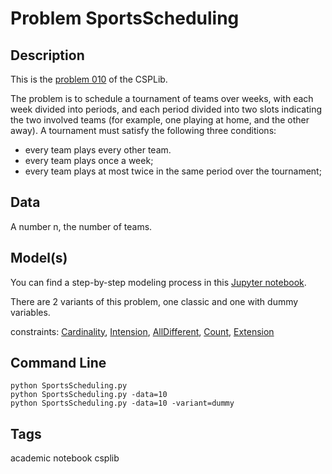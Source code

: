# Problem SportsScheduling
## Description
This is the [problem 010](https://www.csplib.org/Problems/prob010/) of the CSPLib.

The problem is to schedule a tournament of teams over weeks, with each week divided into  periods, and each period divided
into two slots indicating the two involved teams (for example, one playing at home, and the other away). A tournament must satisfy the following three conditions:

 - every team plays every other team.
 - every team plays once a week;
 - every team plays at most twice in the same period over the tournament;

## Data
A number n, the number of teams.

## Model(s)
You can  find a step-by-step modeling process in this [Jupyter notebook](https://pycsp.org/documentation/models/CSP/SportsScheduling/).

There are 2 variants of this problem, one classic and one with dummy variables.

  constraints: [Cardinality](http://pycsp.org/documentation/constraints/Cardinality), [Intension](http://pycsp.org/documentation/constraints/Intension), [AllDifferent](http://pycsp.org/documentation/constraints/AllDifferent), [Count](http://pycsp.org/documentation/constraints/Count), [Extension](http://pycsp.org/documentation/constraints/Extension)



## Command Line
```
python SportsScheduling.py
python SportsScheduling.py -data=10
python SportsScheduling.py -data=10 -variant=dummy
```

## Tags
 academic notebook csplib

